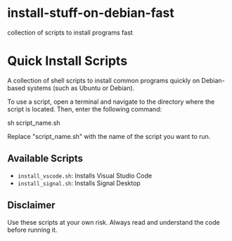 # install-stuff-on-debian-fast
collection of scripts to install programs fast
# Quick Install Scripts

A collection of shell scripts to install common programs quickly on Debian-based systems (such as Ubuntu or Debian).

To use a script, open a terminal and navigate to the directory where the script is located. Then, enter the following command:

sh script_name.sh

Replace "script_name.sh" with the name of the script you want to run.

## Available Scripts

- `install_vscode.sh`: Installs Visual Studio Code
- `install_signal.sh`: Installs Signal Desktop

## Disclaimer

Use these scripts at your own risk. Always read and understand the code before running it.
